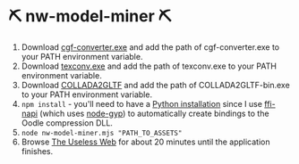 # ⛏️ nw-model-miner ⛏️

1. Download [cgf-converter.exe](https://github.com/Markemp/Cryengine-Converter/releases) and add the path of cgf-converter.exe to your PATH environment variable.
2. Download [texconv.exe](https://github.com/microsoft/DirectXTex/releases) and add the path of texconv.exe to your PATH environment variable.
3. Download [COLLADA2GLTF](https://github.com/KhronosGroup/COLLADA2GLTF/releases) and add the path of COLLADA2GLTF-bin.exe to your PATH environment variable.
4. `npm install` - you'll need to have a [Python installation](https://www.python.org/downloads/) since I use [ffi-napi](https://www.npmjs.com/package/ffi-napi) (which uses [node-gyp](https://github.com/nodejs/node-gyp)) to automatically create bindings to the Oodle compression DLL.
5. `node nw-model-miner.mjs "PATH_TO_ASSETS"`
6. Browse [The Useless Web](https://theuselessweb.com/) for about 20 minutes until the application finishes.
